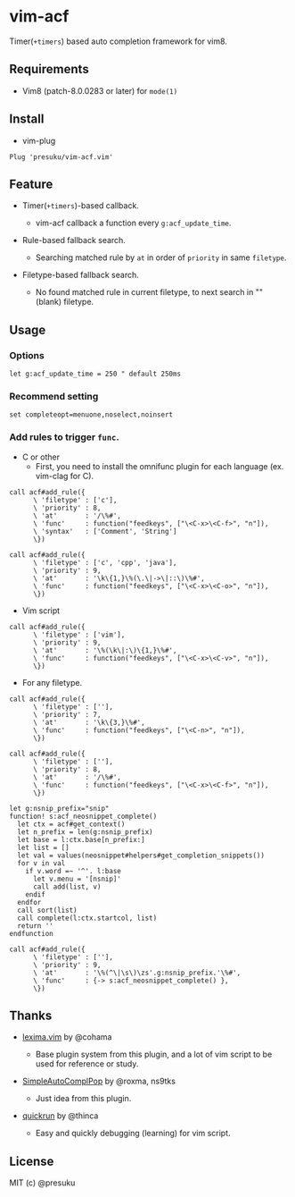 # vim-acf
Timer(`+timers`) based auto completion framework for vim8.

## Requirements
* Vim8 (patch-8.0.0283 or later) for `mode(1)`

## Install
* vim-plug
```
Plug 'presuku/vim-acf.vim'
```

## Feature

* Timer(`+timers`)-based callback.
  * vim-acf callback a function every `g:acf_update_time`.

* Rule-based fallback search.
  * Searching matched rule by `at` in order of `priority` in same `filetype`.

* Filetype-based fallback search.
  * No found matched rule in current filetype, to next search in "" (blank) filetype.

## Usage

### Options

```vim script
let g:acf_update_time = 250 " default 250ms
```

### Recommend setting

```vim script
set completeopt=menuone,noselect,noinsert
```

### Add rules to trigger `func`.

* C or other
  * First, you need to install the omnifunc plugin for each language (ex. vim-clag for C).
```vim script
call acf#add_rule({
      \ 'filetype' : ['c'],
      \ 'priority' : 8,
      \ 'at'       : '/\%#',
      \ 'func'     : function("feedkeys", ["\<C-x>\<C-f>", "n"]),
      \ 'syntax'   : ['Comment', 'String']
      \})

call acf#add_rule({
      \ 'filetype' : ['c', 'cpp', 'java'],
      \ 'priority' : 9,
      \ 'at'       : '\k\{1,}\%(\.\|->\|::\)\%#',
      \ 'func'     : function("feedkeys", ["\<C-x>\<C-o>", "n"]),
      \})
```

* Vim script
```vim script
call acf#add_rule({
      \ 'filetype' : ['vim'],
      \ 'priority' : 9,
      \ 'at'       : '\%(\k\|:\)\{1,}\%#',
      \ 'func'     : function("feedkeys", ["\<C-x>\<C-v>", "n"]),
      \})
```

* For any filetype.
```vim script
call acf#add_rule({
      \ 'filetype' : [''],
      \ 'priority' : 7,
      \ 'at'       : '\k\{3,}\%#',
      \ 'func'     : function("feedkeys", ["\<C-n>", "n"]),
      \})

call acf#add_rule({
      \ 'filetype' : [''],
      \ 'priority' : 8,
      \ 'at'       : '/\%#',
      \ 'func'     : function("feedkeys", ["\<C-x>\<C-f>", "n"]),
      \})

let g:nsnip_prefix="snip"
function! s:acf_neosnippet_complete()
  let ctx = acf#get_context()
  let n_prefix = len(g:nsnip_prefix)
  let base = l:ctx.base[n_prefix:]
  let list = []
  let val = values(neosnippet#helpers#get_completion_snippets())
  for v in val
    if v.word =~ '^'. l:base
      let v.menu = '[nsnip]'
      call add(list, v)
    endif
  endfor
  call sort(list)
  call complete(l:ctx.startcol, list)
  return ''
endfunction

call acf#add_rule({
      \ 'filetype' : [''],
      \ 'priority' : 9,
      \ 'at'       : '\%(^\|\s\)\zs'.g:nsnip_prefix.'\%#',
      \ 'func'     : {-> s:acf_neosnippet_complete() },
      \})
```

## Thanks

* [lexima.vim](https://github.com/cohama/lexima.vim) by @cohama
  * Base plugin system from this plugin, 
    and a lot of vim script to be used for reference or study.

* [SimpleAutoComplPop](https://github.com/roxma/SimpleAutoComplPop) by @roxma, ns9tks
  * Just idea from this plugin.

* [quickrun](http://github.com/thinca/vim-quickrun) by @thinca
  * Easy and quickly debugging (learning) for vim script.

## License

MIT (c) @presuku

